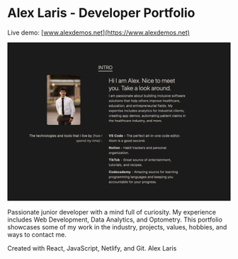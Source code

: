 # Alex Laris - Developer Portfolio

Live demo: [www.alexdemos.net](https://www.alexdemos.net)


![website screenshot](./src/assets/ss-portfolio.png)

Passionate junior developer with a mind full of curiosity. My experience includes Web Development, Data Analytics, and Optometry.
This portfolio showcases some of my work in the industry, projects, values, hobbies, and ways to contact me.

Created with React, JavaScript, Netlify, and Git.
Alex Laris
